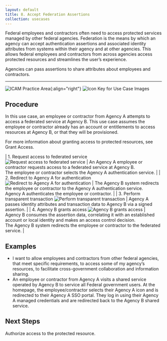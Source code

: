 ```yaml
---
layout: default
title: 8. Accept Federation Assertions
collection: usecases
---
```


Federal employees and contractors often need to access protected services managed by other federal agencies. Federation is the means by which an agency can accept authentication assertions and associated identity attributes from systems within their agency and at other agencies. This allows federal employees and contractors from across agencies access protected resources and streamlines the user’s experience.
  
Agencies can pass assertions to share attributes about employees and contractors.

---

![ICAM Practice Area]({{site.baseurl}}/img/usecases/Federation-AttributeExchange.png){:align="right"}
![Icon Key for Use Case Images]({{site.baseurl}}/img/usecases/8-IconKey.png)

## Procedure

In this use case, an employee or contractor from Agency A attempts to access a federated service at Agency B. This use case assumes the employee or contractor already has an account or entitlements to access resources at Agency B, or that they will be provisioned.

For more information about granting access to protected resources, see Grant Access.

| 1. Request access to federated service ![Request access to federated service]({{site.baseurl}}/img/usecases/8-1.png)  | An Agency A employee or contractor requests access to a federated service at Agency B.<br/>The employee or contractor selects the Agency A authentication service. |
| 2. Redirect to Agency A for authentication ![Redirect to Agency A for authentication]({{site.baseurl}}/img/usecases/8-2.png)  | The Agency B system redirects the employee or contractor to the Agency A authentication service.<br/>Agency A authenticates the employee or contractor. |
| 3. Perform transparent transaction ![Perform transparent transaction]({{site.baseurl}}/img/usecases/8-3.png)  | Agency A passes identity attributes and transaction data to Agency B via a signed assertion. |
| 4. Agency B grants access ![Agency B grants access]({{site.baseurl}}/img/usecases/8-4.png)  | Agency B consumes the assertion data, correlating it with an established account or local identity and makes an access control decision.<br/>The Agency B system redirects the employee or contractor to the federated service. |

## Examples

- I want to allow employees and contractors from other federal agencies, that meet specific requirements, to access some of my agency’s resources, to facilitate cross-government collaboration and information sharing.
- An employee or contractor from Agency A visits a shared service operated by Agency B to service all Federal government users. At the homepage, the employee/contractor selects their Agency A icon and is redirected to their Agency A SSO portal. They log in using their Agency A managed credentials and are redirected back to the Agency B shared service.

## Next Steps

Authorize access to the protected resource.
